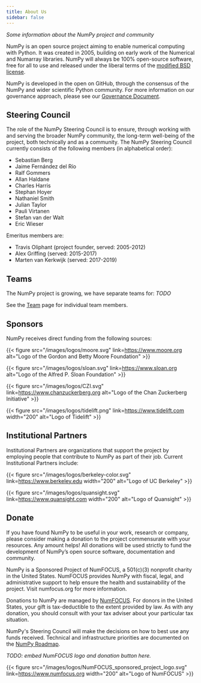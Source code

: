 ```yaml
---
title: About Us
sidebar: false
---
```


_Some information about the NumPy project and community_

NumPy is an open source project aiming to enable numerical computing with Python. It was created in 2005, building on early work of the Numerical and Numarray libraries. NumPy will always be 100% open-source software, free for all to use and released under the liberal terms of the [modified BSD license](https://github.com/numpy/numpy/blob/master/LICENSE.txt).

NumPy is developed in the open on GitHub, through the consensus of the NumPy and wider scientific Python community. For more information on our governance approach, please see our [Governance Document](https://www.numpy.org/devdocs/dev/governance/index.html).


## Steering Council

The role of the NumPy Steering Council is to ensure, through working with and serving the broader NumPy community, the long-term well-being of the project, both technically and as a community. The NumPy Steering Council currently consists of the following members (in alphabetical order):

- Sebastian Berg
- Jaime Fernández del Río
- Ralf Gommers
- Allan Haldane
- Charles Harris
- Stephan Hoyer
- Nathaniel Smith
- Julian Taylor
- Pauli Virtanen
- Stefan van der Walt
- Eric Wieser

Emeritus members are:

- Travis Oliphant (project founder, served: 2005-2012)
- Alex Griffing (served: 2015-2017)
- Marten van Kerkwijk (served: 2017-2019)


## Teams

The NumPy project is growing, we have separate teams for: _TODO_

See the [Team](/team) page for individual team members.


## Sponsors

NumPy receives direct funding from the following sources:

{{< figure src="/images/logos/moore.svg" link=https://www.moore.org alt="Logo of the Gordon and Betty Moore Foundation" >}}

{{< figure src="/images/logos/sloan.svg" link=https://www.sloan.org alt="Logo of the Alfred P. Sloan Foundation" >}}

{{< figure src="/images/logos/CZI.svg" link=https://www.chanzuckerberg.org alt="Logo of the Chan Zuckerberg Initiative" >}}

{{< figure src="/images/logos/tidelift.png" link=https://www.tidelift.com width="200" alt="Logo of Tidelift" >}}


## Institutional Partners

Institutional Partners are organizations that support the project by employing people that contribute to NumPy as part of their job. Current Institutional Partners include:

{{< figure src="/images/logos/berkeley-color.svg" link=https://www.berkeley.edu width="200" alt="Logo of UC Berkeley" >}}

{{< figure src="/images/logos/quansight.svg" link=https://www.quansight.com width="200" alt="Logo of Quansight" >}}


## Donate

If you have found NumPy to be useful in your work, research or company, please consider making a donation to the project commensurate with your resources. Any amount helps! All donations will be used strictly to fund the development of NumPy’s open source software, documentation and community.

NumPy is a Sponsored Project of NumFOCUS, a 501(c)(3) nonprofit charity in the United States. NumFOCUS provides NumPy with fiscal, legal, and administrative support to help ensure the health and sustainability of the project. Visit numfocus.org for more information.

Donations to NumPy are managed by [NumFOCUS](https://numfocus.org). For donors in the United States, your gift is tax-deductible to the extent provided by law. As with any donation, you should consult with your tax adviser about your particular tax situation.

NumPy's Steering Council will make the decisions on how to best use any funds received. Technical and infrastructure priorities are documented on the [NumPy Roadmap](https://www.numpy.org/neps/index.html#roadmap).

_TODO: embed NumFOCUS logo and donation button here._

{{< figure src="/images/logos/NumFOCUS_sponsored_project_logo.svg" link=https://www.numfocus.org width="200" alt="Logo of NumFOCUS" >}}

